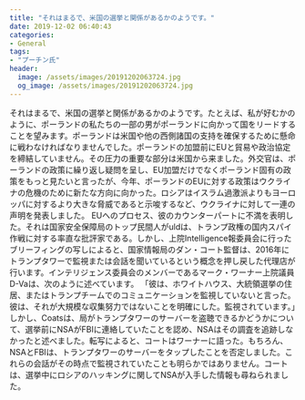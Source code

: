 ```yaml
---
title: "それはまるで、米国の選挙と関係があるかのようです。"
date: 2019-12-02 06:40:43
categories:
- General
tags:
- "プーチン氏"
header:
  image: /assets/images/20191202063724.jpg
  og_image: /assets/images/20191202063724.jpg
---
```


それはまるで、米国の選挙と関係があるかのようです。たとえば、私が好むかのように、ポーランドの私たちの一部の男がポーランドに向かって国をリードすることを望みます。ポーランドは米国や他の西側諸国の支持を確保するために懸命に戦わなければなりませんでした。ポーランドの加盟前にEUと貿易や政治協定を締結していません。その圧力の重要な部分は米国から来ました。外交官は、ポーランドの政策に繰り返し疑問を呈し、EU加盟だけでなくポーランド固有の政策をもっと見たいと言ったが、今年、ポーランドのEUに対する政策はウクライナの危機のために新たな方向に向かった。ロシアはイスラム過激派よりもヨーロッパに対するより大きな脅威であると示唆するなど、ウクライナに対して一連の声明を発表しました。 EUへのプロセス、彼のカウンターパートに不満を表明した。それは国家安全保障局のトップ民間人がuldは、トランプ政権の国内スパイ作戦に対する率直な批評家である。しかし、上院Intelligence報委員会に行ったブリーフィングの写しによると、国家情報局のダン・コート監督は、2016年にトランプタワーで監視または会話を聞いているという概念を押し戻した代理店が行います。インテリジェンス委員会のメンバーであるマーク・ワーナー上院議員D-Vaは、次のように述べています。 「彼は、ホワイトハウス、大統領選挙の住居、またはトランプチームでのコミュニケーションを監視していないと言った。彼は、それが大規模な収集努力ではないことを明確にした。監視されています。」しかし、Coatsは、局がトランプタワーのサーバーを盗聴できるかどうかについて、選挙前にNSAがFBIに連絡していたことを認め、NSAはその調査を追跡しなかったと述べました。転写によると、コートはワーナーに語った。もちろん、NSAとFBIは、トランプタワーのサーバーをタップしたことを否定しました。これらの会話がその時点で監視されていたことも明らかではありません。コートは、選挙中にロシアのハッキングに関してNSAが入手した情報も尋ねられました。
